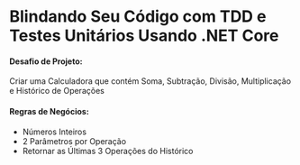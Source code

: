 # Blindando Seu Código com TDD e Testes Unitários Usando .NET Core



#### Desafio de Projeto:

Criar uma Calculadora que contém Soma, Subtração, Divisão, Multiplicação e Histórico de Operações



#### Regras de Negócios:

- Números Inteiros
- 2 Parâmetros por Operação
- Retornar as Últimas 3 Operações do Histórico



